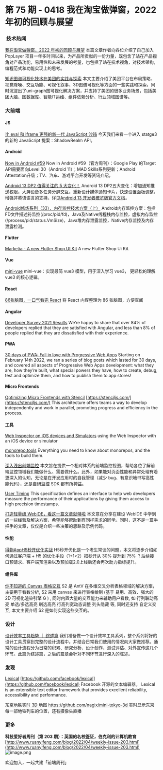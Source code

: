 # 第 75 期 - 0418 我在淘宝做弹窗，2022 年初的回顾与展望
###  技术热闻
[我在淘宝做弹窗，2022 年初的回顾与展望](https://mp.weixin.qq.com/s/jvPSFsnqsipEoqvsBKd8qg)
本篇文章作者向各位介绍了自己加入 PopLayer 项目一年多时间以来，为产品所贡献的一份力量，既包含了站在产品视角对产品功能，易用性和未来发展的考量，也包括了站在技术视角，对技术架构，编程范式和功能实现上的思考。

[知识图谱可视化技术在美团的实践与探索](https://mp.weixin.qq.com/s/64XoQ0JIjjuaUtTaL3BzdA)
本文主要介绍了美团平台在布局策略、视觉降噪、交互功能、可视化叙事、3D图谱可视化等方面的一些实践和探索，同时沉淀出了uni-graph图可视化解决方案，并支持了美团的很多业务场景，包括美团大脑、图数据库、智能IT运维、组件依赖分析、行业领域图谱等。

### 大前端
#### JS
[比 eval 和 iframe 更强的新一代 JavaScript 沙箱](https://mp.weixin.qq.com/s/wAI-L3we6uK0HvvPtOcIjg)
今天我们来看一个进入 statge3 的新的 JavaScript 提案：ShadowRealm API。

#### Android
[Now in Android #59](https://medium.com/androiddevelopers/now-in-android-59-f36300ae1e94)
Now in Android #59（官方周刊）：Google Play 的Target API需要面向Level 30（Android 11）；MAD Skills系列更新；Android Attestation升级；TV、汽车、游戏平台开发等资讯介绍。

[Android 13 DP2 值得关注的 5 大变化！](https://mp.weixin.qq.com/s/jEBtLuMLZ6UmydZTw8FcCQ)
Android 13 DP2五大变化：增加通知推送权限，大屏设备多任务分屏交互，重新设计媒体通知卡片，快速设置面板调整，增强非英语语言的支持。详见[Android 13 开发者概览版官方文档](https://developer.android.com/about/versions/13?hl=zh-cn)。

[Android修炼系列（33），内存监控技术方案（上）](https://juejin.cn/post/7080461351474167844)
Android内存监控方案：包括FD文件描述符监控(/proc/pid/fd)，Java及Native线程栈内存监控，虚拟内存监控(/process/pid/status.VmSize)，Java堆内存泄露监控，Native内存监控及内存泄露检测。

#### Flutter
[Marketia - A new Flutter Shop UI Kit](https://flutterawesome.com/marketia-a-new-flutter-shop-ui-kit/)
A new Flutter Shop Ui Kit.

#### Vue
[mini-vue](https://github.com/cuixiaorui/mini-vue)
mini-vue：实现最简 vue3 模型，用于深入学习 vue3， 更轻松的理解 vue3 的核心逻辑。

#### React
[86张脑图，一口气看完 React](https://juejin.cn/post/7085145274200358949)
将 React 内容整理为 86 张脑图，方便查阅

#### Angular
[Developer Survey 2021 Results](https://blog.angular.io/developer-survey-2021-results-38e653cbb36b)
We’re happy to share that over 84% of developers replied that they are satisfied with Angular, and less than 8% of people replied that they are dissatisfied with their experience. 

#### PWA
[30 days of PWA: Fall in love with Progressive Web Apps](https://blogs.windows.com/msedgedev/2022/04/14/30-days-of-pwa-fall-in-love-with-progressive-web-apps/)
Starting on February 14th 2022, we ran a series of blog posts which lasted for 30 days, and covered all aspects of Progressive Web Apps development: what they are, how they’re built, what special powers they have, how to create, debug, test and optimize them, and how to publish them to app stores! [
](https://blogs.windows.com/msedgedev/2022/04/14/30-days-of-pwa-fall-in-love-with-progressive-web-apps/)
#### Micro Frontends
[Optimizing Micro Frontends with Stencil](https://ionicframework.com/blog/optimizing-micro-frontends-with-stencil/)
[https://stenciljs.com/](https://stenciljs.com/)
This architecture offers teams a way to develop independently and work in parallel, promoting progress and efficiency in the process.

#### 工具
[Web Inspector on iOS devices and Simulators](https://bendodson.com/weblog/2022/04/13/web-inspector-on-ios-devices-simulators)
using the Web Inspector with an iOS device or simulator

[monorepo.tools](https://monorepo.tools/)
Everything you need to know about monorepos, and the tools to build them.

[深入浅出前端监控](https://mp.weixin.qq.com/s/9L3ck2DGbSapWatte5i9Mw)
本文旨在提供一个相对体系的前端监控视图，帮助各位了解前端监控领域我们能做什么、需要做什么。此外，如果能对页面性能和异常处理有着更深入的认知，无论是在开发应用时的自我管理（减少 bug、有意识地书写高性能代码），还是自研监控 SDK 都有所裨益。

[User Timing](https://www.w3.org/TR/user-timing/)
This specification defines an interface to help web developers measure the performance of their applications by giving them access to high precision timestamps.

[打造轻量级 WebIDE，看这一篇文章就够啦](https://mp.weixin.qq.com/s/75RPsB6jjOLm-c8TSt_m-Q)
本文意在分享在建设 WebIDE 中学到的一些经验及解决方案，希望能够帮助到有同样需求的同学。同时，这不是一篇手把手的文章，仅仅是介绍一些决策的思路及示例代码。

#### 性能
[得物AppH5秒开优化实战](https://mp.weixin.qq.com/s/23ZFPK4CaCkinwpZ3SG9Rw)
 H5秒开优化是一个老生常谈的问题，本文将逐步介绍如何通过客户端 + H5 的优化手段（1+1>2）把秒开从 30% 提升到 75% ？后续接口预请求、客户端预渲染以及预加载2.0上线后还会再次助力指标提升。

#### 组件库
[你不知道的 Canvas 表格交互](https://mp.weixin.qq.com/s/N5e0yJIaWETjzE1yoqNlyg)
S2 是 AntV 在多维交叉分析表格领域的解决方案，主要用于看数分析, S2 采用 canvas 来进行表格绘制 (基于 易用、高效、强大的 2D 可视化渲染引擎 G ) , 同时内置大量的交互能力来辅助用户看数, 如 行列联动高亮 单选/多选高亮 刷选高亮 行高列宽动态调整 列头隐藏 等, 同时还支持 自定义交互, 本文主要介绍 S2 是如何实现这些交互的。

### 设计
[设计效率工具趋势 ｜ 综述篇](https://mp.weixin.qq.com/s/80D5f0bdcEMcxM9zUms60g)
我们准备做一个设计效率工具系列，整个系列将好的设计工具贯穿到完整的设计流程中，并结合日常我们使用的情况向大家做推荐。通常的设计流程分为日常的积累、研究分析、设计创作、测试评估、对外宣传这几个环节。此篇为综述篇，之后的篇章会针对不同环节进行深入的陈述。

### 发现
[Lexical](https://lexical.dev/)
[https://github.com/facebook/lexical](https://github.com/facebook/lexical)
Facebook 开源的文本编辑器。
Lexical is an extensible text editor framework that provides excellent reliability, accessibility and performance.

[东京地铁实时 3D 地图](https://minitokyo3d.com/)
[https://github.com/nagix/mini-tokyo-3d
](https://github.com/nagix/mini-tokyo-3d)实时显示东京每一部地铁列车的位置，还有摄像头直播

### 更多
**科技爱好者周刊（第 203 期）：英国的名校签证，伯克利的计算机教育**
[http://www.ruanyifeng.com/blog/2022/04/weekly-issue-203.html](http://www.ruanyifeng.com/blog/2022/04/weekly-issue-203.html)
![image.png](https://cdn.nlark.com/yuque/0/2020/png/85771/1605930034828-7fc81343-651f-4a15-8465-eebe5a23cf61.png#crop=0&crop=0&crop=1&crop=1&height=31&id=UcFmc&margin=%5Bobject%20Object%5D&name=image.png&originHeight=90&originWidth=2186&originalType=binary&ratio=1&rotation=0&showTitle=false&size=14325&status=done&style=none&title=&width=746)


欢迎加入，一起共建「前端周刊」

